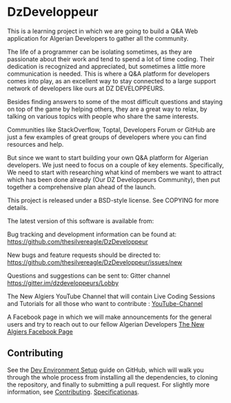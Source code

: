 DzDeveloppeur
==
This is a learning project in which we are going to build a Q&amp;A Web application for Algerian Developers to gather all the community.

The life of a programmer can be isolating sometimes, as they are passionate about their work and tend to spend a lot of time coding. Their dedication is recognized and appreciated, but sometimes a little more communication is needed. This is where a Q&A platform for developers comes into play, as an excellent way to stay connected to a large support network of developers like ours at DZ DEVELOPPEURS.

Besides finding answers to some of the most difficult questions and staying on top of the game by helping others, they are a great way to relax, by talking on various topics with people who share the same interests.

Communities like StackOverflow, Toptal, Developers Forum or GitHub are just a few examples of great groups of developers where you can find resources and help.

But since we want to start building your own Q&A platform for Algerian developers. We just need to focus on a couple of key elements. Specifically, We need to start with researching what kind of members we want to attract which has been done already (Our DZ Developpeurs Community), then put together a comprehensive plan ahead of the launch. 

This project is released under a BSD-style license. See
COPYING for more details.

The latest version of this software is available from: 

Bug tracking and development information can be found at:
 https://github.com/thesilvereagle/DzDeveloppeur

New bugs and feature requests should be directed to:
  https://github.com/thesilvereagle/DzDeveloppeur/issues/new

Questions and suggestions can be sent to: Gitter channel https://gitter.im/dzdeveloppeurs/Lobby

The New Algiers YouTube Channel that will contain Live Coding Sessions and Tutorials for all those who want to contribute : 
[YouTube-Channel]( https://www.youtube.com/c/thenewalgiers)

A Facebook page in which we will make announcements for the general users and try to reach out to our fellow Algerian Developers
[The New Algiers Facebook Page](https://www.facebook.com/thenewalgiers/)

Contributing
--
See the [Dev Environment Setup][wiki-devenv] guide on GitHub, which will
walk you through the whole process from installing all the
dependencies, to cloning the repository, and finally to submitting a
pull request. For slightly more information, see
[Contributing](https://github.com/thesilvereagle/DzDeveloppeur/blob/master/CONTRIBUTING.md).
[Specificationas](https://github.com/thesilvereagle/DzDeveloppeur/blob/master/SPECIFICATIONS.md).


[wiki]: https://github.com/thesilvereagle/DzDeveloppeur/wiki
[wiki-devenv]: https://github.com/thesilvereagle/DzDeveloppeur/wiki/Setting-Up-a-DzDev-Development-Environment "DzDev Development Environment Setup"
[wiki-start]: https://github.com/thesilvereagle/DzDeveloppeur/wiki/ "DZ Dev Wiki"
[wiki-usage]: https://github.com/thesilvereagle/DzDeveloppeur/wiki/Using-DzDev "Using Dz Dev"



